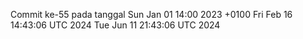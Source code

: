 Commit ke-55 pada tanggal Sun Jan 01 14:00 2023 +0100
Fri Feb 16 14:43:06 UTC 2024
Tue Jun 11 21:43:06 UTC 2024
